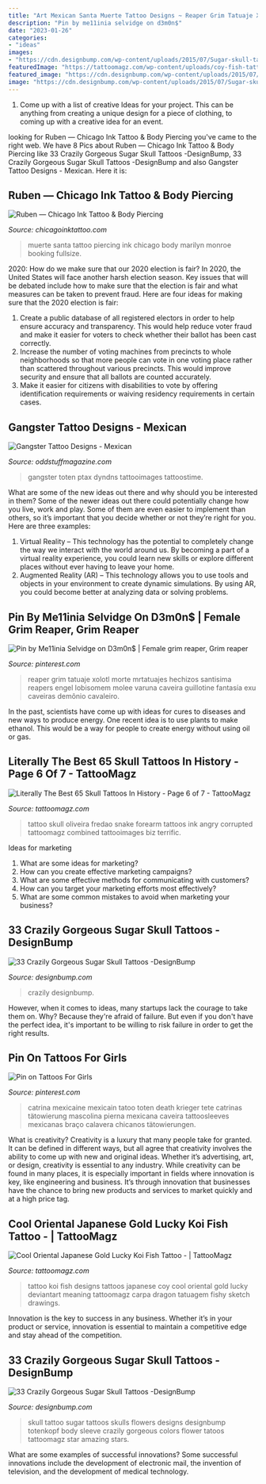 ```yaml
---
title: "Art Mexican Santa Muerte Tattoo Designs ~ Reaper Grim Tatuaje Xolotl Morte Mrtatuajes Hechizos Santisima Reapers Engel Lobisomem Molee Varuna Caveira Guillotine Fantasía Exu Caveiras Demônio Cavaleiro"
description: "Pin by me11inia selvidge on d3m0n$"
date: "2023-01-26"
categories:
- "ideas"
images:
- "https://cdn.designbump.com/wp-content/uploads/2015/07/Sugar-skull-tattoo.jpg"
featuredImage: "https://tattoomagz.com/wp-content/uploads/coy-fish-tattoo-designs-koi-fish-tattoo-design-by-sandersk-on-deviantart-69486.jpg"
featured_image: "https://cdn.designbump.com/wp-content/uploads/2015/07/Sugar-skull-tattoo.jpg"
image: "https://cdn.designbump.com/wp-content/uploads/2015/07/Sugar-skull-tattoo.jpg"
---
```



1. Come up with a list of creative Ideas for your project. This can be anything from creating a unique design for a piece of clothing, to coming up with a creative idea for an event.

	

		
looking for Ruben — Chicago Ink Tattoo &amp; Body Piercing you've came to the right web. We have 8 Pics about Ruben — Chicago Ink Tattoo &amp; Body Piercing like 33 Crazily Gorgeous Sugar Skull Tattoos -DesignBump, 33 Crazily Gorgeous Sugar Skull Tattoos -DesignBump and also Gangster Tattoo Designs - Mexican. Here it is:
		
    
## Ruben — Chicago Ink Tattoo &amp; Body Piercing

<img loading=lazy src="http://static1.squarespace.com/static/5494e83ae4b08be712d1dc65/549f7e79e4b0b2b297fc0ac8/54e7a6f0e4b0a3ebc2bbafba/1424467752744/santa+muerte.jpg" onerror="this.onerror=null;this.src='https://tse2.mm.bing.net/th?id=OIP.4Ff_A-rlZegSOR0nvly7dgHaNE&amp;pid=15.1';" alt="Ruben — Chicago Ink Tattoo &amp; Body Piercing">

_Source: chicagoinktattoo.com_

>muerte santa tattoo piercing ink chicago body marilyn monroe booking fullsize. 

	

2020: How do we make sure that our 2020 election is fair?
In 2020, the United States will face another harsh election season. Key issues that will be debated include how to make sure that the election is fair and what measures can be taken to prevent fraud. Here are four ideas for making sure that the 2020 election is fair: 
1. Create a public database of all registered electors in order to help ensure accuracy and transparency. This would help reduce voter fraud and make it easier for voters to check whether their ballot has been cast correctly. 
2. Increase the number of voting machines from precincts to whole neighborhoods so that more people can vote in one voting place rather than scattered throughout various precincts. This would improve security and ensure that all ballots are counted accurately. 
3. Make it easier for citizens with disabilities to vote by offering identification requirements or waiving residency requirements in certain cases.

    
## Gangster Tattoo Designs - Mexican

<img loading=lazy src="https://oddstuffmagazine.com/wp-content/uploads/2013/09/Mexican-tattoo-designs-30-422x800.jpg" onerror="this.onerror=null;this.src='https://tse1.mm.bing.net/th?id=OIP.swPNWV_YYZ7aDx2BKWv6aQHaOC&amp;pid=15.1';" alt="Gangster Tattoo Designs - Mexican">

_Source: oddstuffmagazine.com_

>gangster toten ptax dyndns tattooimages tattoostime. 

	

What are some of the new ideas out there and why should you be interested in them?
Some of the newer ideas out there could potentially change how you live, work and play. Some of them are even easier to implement than others, so it’s important that you decide whether or not they’re right for you. Here are three examples: 
1) Virtual Reality – This technology has the potential to completely change the way we interact with the world around us. By becoming a part of a virtual reality experience, you could learn new skills or explore different places without ever having to leave your home. 
2) Augmented Reality (AR) – This technology allows you to use tools and objects in your environment to create dynamic simulations. By using AR, you could become better at analyzing data or solving problems.

    
## Pin By Me11inia Selvidge On D3m0n$ | Female Grim Reaper, Grim Reaper

<img loading=lazy src="https://i.pinimg.com/736x/c6/4c/23/c64c23457f78443aa6cb6b559218e37a--reaper-costume-grim-reaper.jpg" onerror="this.onerror=null;this.src='https://tse2.mm.bing.net/th?id=OIP.x0AgLSZz4O_4RokVgrQP9QHaKc&amp;pid=15.1';" alt="Pin by Me11inia Selvidge on D3m0n$ | Female grim reaper, Grim reaper">

_Source: pinterest.com_

>reaper grim tatuaje xolotl morte mrtatuajes hechizos santisima reapers engel lobisomem molee varuna caveira guillotine fantasía exu caveiras demônio cavaleiro. 

	

In the past, scientists have come up with ideas for cures to diseases and new ways to produce energy. One recent idea is to use plants to make ethanol. This would be a way for people to create energy without using oil or gas.

    
## Literally The Best 65 Skull Tattoos In History - Page 6 Of 7 - TattooMagz

<img loading=lazy src="http://tattoomagz.com/wp-content/uploads/fredao_oliveira-snake-skull-tattoo-900x900.jpg" onerror="this.onerror=null;this.src='https://tse2.mm.bing.net/th?id=OIP.0ySTcdYEhWf0MY2snJTreAHaHa&amp;pid=15.1';" alt="Literally The Best 65 Skull Tattoos In History - Page 6 of 7 - TattooMagz">

_Source: tattoomagz.com_

>tattoo skull oliveira fredao snake forearm tattoos ink angry corrupted tattoomagz combined tattooimages biz terrific. 

	

Ideas for marketing
1. What are some ideas for marketing? 
2. How can you create effective marketing campaigns? 
3. What are some effective methods for communicating with customers? 
4. How can you target your marketing efforts most effectively? 
5. What are some common mistakes to avoid when marketing your business?

    
## 33 Crazily Gorgeous Sugar Skull Tattoos -DesignBump

<img loading=lazy src="https://cdn.designbump.com/wp-content/uploads/2015/07/Sugar-skull-tattoo.jpg" onerror="this.onerror=null;this.src='https://tse1.mm.bing.net/th?id=OIP.zxK7Y5-iXoE9SkvdQf8QdAHaK8&amp;pid=15.1';" alt="33 Crazily Gorgeous Sugar Skull Tattoos -DesignBump">

_Source: designbump.com_

>crazily designbump. 

	

However, when it comes to ideas, many startups lack the courage to take them on. Why? Because they're afraid of failure. But even if you don't have the perfect idea, it's important to be willing to risk failure in order to get the right results.

    
## Pin On Tattoos For Girls

<img loading=lazy src="https://i.pinimg.com/736x/4d/e2/f5/4de2f531a11269d0165200978881b8b8.jpg" onerror="this.onerror=null;this.src='https://tse3.mm.bing.net/th?id=OIP.0CWmytld618ILr1AD3mOjAAAAA&amp;pid=15.1';" alt="Pin on Tattoos For Girls">

_Source: pinterest.com_

>catrina mexicaine mexicain tatoo toten death krieger tete catrinas tätowierung mascolina pierna mexicana caveira tattoosleeves mexicanas braço calavera chicanos tätowierungen. 

	

What is creativity?
Creativity is a luxury that many people take for granted. It can be defined in different ways, but all agree that creativity involves the ability to come up with new and original ideas. Whether it’s advertising, art, or design, creativity is essential to any industry. While creativity can be found in many places, it is especially important in fields where innovation is key, like engineering and business. It’s through innovation that businesses have the chance to bring new products and services to market quickly and at a high price tag.

    
## Cool Oriental Japanese Gold Lucky Koi Fish Tattoo - | TattooMagz

<img loading=lazy src="https://tattoomagz.com/wp-content/uploads/coy-fish-tattoo-designs-koi-fish-tattoo-design-by-sandersk-on-deviantart-69486.jpg" onerror="this.onerror=null;this.src='https://tse1.mm.bing.net/th?id=OIP.6bKeQP-WXfxEDAztC66y5AHaLh&amp;pid=15.1';" alt="Cool Oriental Japanese Gold Lucky Koi Fish Tattoo - | TattooMagz">

_Source: tattoomagz.com_

>tattoo koi fish designs tattoos japanese coy cool oriental gold lucky deviantart meaning tattoomagz carpa dragon tatuagem fishy sketch drawings. 

	

Innovation is the key to success in any business. Whether it’s in your product or service, innovation is essential to maintain a competitive edge and stay ahead of the competition.

    
## 33 Crazily Gorgeous Sugar Skull Tattoos -DesignBump

<img loading=lazy src="https://designbump.com/wp-content/uploads/2015/07/Sugar-Skull-Tattoos-Images.jpg" onerror="this.onerror=null;this.src='https://tse2.mm.bing.net/th?id=OIP.uwGeVnDu26P6V0EE5OxcdwHaL4&amp;pid=15.1';" alt="33 Crazily Gorgeous Sugar Skull Tattoos -DesignBump">

_Source: designbump.com_

>skull tattoo sugar tattoos skulls flowers designs designbump totenkopf body sleeve crazily gorgeous colors flower tatoos tattoomagz star amazing stars. 

	

What are some examples of successful innovations?
Some successful innovations include the development of electronic mail, the invention of television, and the development of medical technology.


